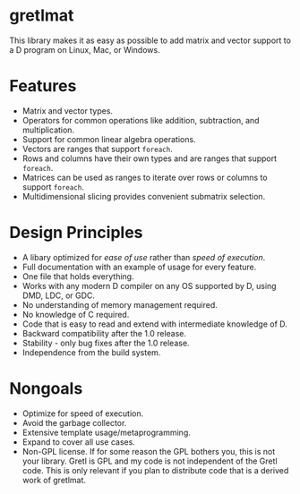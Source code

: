 # gretlmat

This library makes it as easy as possible to add matrix and vector support to a D program on Linux, Mac, or Windows.

# Features

- Matrix and vector types.
- Operators for common operations like addition, subtraction, and multiplication.
- Support for common linear algebra operations.
- Vectors are ranges that support `foreach`.
- Rows and columns have their own types and are ranges that support `foreach`.
- Matrices can be used as ranges to iterate over rows or columns to support `foreach`.
- Multidimensional slicing provides convenient submatrix selection.

# Design Principles

- A libary optimized for *ease of use* rather than *speed of execution*.
- Full documentation with an example of usage for every feature.
- One file that holds everything.
- Works with any modern D compiler on any OS supported by D, using DMD, LDC, or GDC.
- No understanding of memory management required.
- No knowledge of C required.
- Code that is easy to read and extend with intermediate knowledge of D.
- Backward compatibility after the 1.0 release.
- Stability - only bug fixes after the 1.0 release.
- Independence from the build system.

# Nongoals

- Optimize for speed of execution.
- Avoid the garbage collector.
- Extensive template usage/metaprogramming.
- Expand to cover all use cases.
- Non-GPL license. If for some reason the GPL bothers you, this is not your library. Gretl is GPL and my code is not independent of the Gretl code. This is only relevant if you plan to distribute code that is a derived work of gretlmat.
